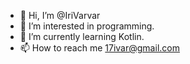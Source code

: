 - 👋 Hi, I’m @IriVarvar
- 👀 I’m interested in programming.
- 🌱 I’m currently learning Kotlin.
- 📫 How to reach me 17ivar@gmail.com

